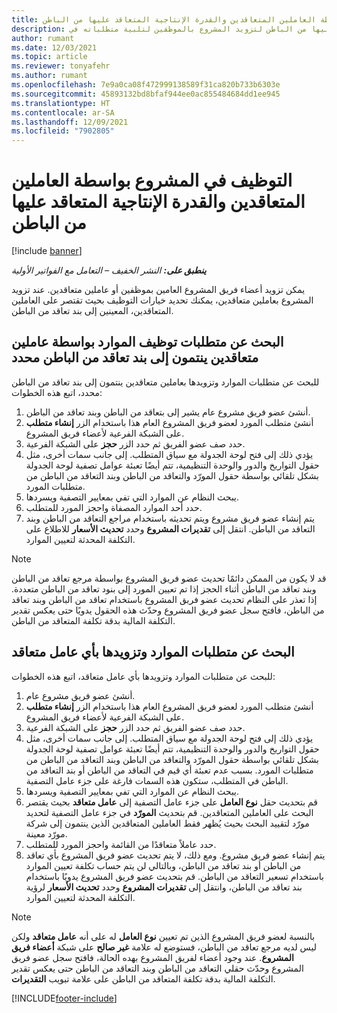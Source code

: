 ```yaml
---
title: التوظيف في المشروع بواسطة العاملين المتعاقدين والقدرة الإنتاجية المتعاقد عليها من الباطن
description: يشرح هذا الموضع كيفية استخدام العاملين المتعاقدين والقدرة الإنتاجية المتعاقد عليها من الباطن لتزويد المشروع بالموظفين لتلبية متطلباته في Microsoft Dynamics 365 Project Operations.
author: rumant
ms.date: 12/03/2021
ms.topic: article
ms.reviewer: tonyafehr
ms.author: rumant
ms.openlocfilehash: 7e9a0ca08f472999138589f31ca820b733b6303e
ms.sourcegitcommit: 45893132bd8bfaf944ee0ac855484684dd1ee945
ms.translationtype: HT
ms.contentlocale: ar-SA
ms.lasthandoff: 12/09/2021
ms.locfileid: "7902805"
---
```

# <a name="staffing-a-project-with-contract-workers-and-subcontracted-capacity"></a>التوظيف في المشروع بواسطة العاملين المتعاقدين والقدرة الإنتاجية المتعاقد عليها من الباطن

[!include [banner](../../includes/dataverse-preview.md)]

_**ينطبق على:** النشر الخفيف – التعامل مع الفواتير الأولية_

يمكن تزويد أعضاء فريق المشروع العامين بموظفين أو عاملين متعاقدين. عند تزويد المشروع بعاملين متعاقدين، يمكنك تحديد خيارات التوظيف بحيث تقتصر على العاملين المتعاقدين، المعينين إلى بند تعاقد من الباطن. 

## <a name="search-for-staff-resource-requirements-with-contract-workers-that-belong-to-a-specific-subcontract-line"></a>البحث عن متطلبات توظيف الموارد بواسطة عاملين متعاقدين ينتمون إلى بند تعاقد من الباطن محدد

للبحث عن متطلبات الموارد وتزويدها بعاملين متعاقدين ينتمون إلى بند تعاقد من الباطن محدد، اتبع هذه الخطوات:

1. أنشئ عضو فريق مشروع عام يشير إلى بتعاقد من الباطن وبند تعاقد من الباطن.
2. أنشئ متطلب المورد لعضو فريق المشروع العام هذا باستخدام الزر **إنشاء متطلب** على الشبكة الفرعية لأعضاء فريق المشروع.
3. حدد صف عضو الفريق ثم حدد الزر **حجز** على الشبكة الفرعية. 
4. يؤدي ذلك إلى فتح لوحة الجدولة مع سياق المتطلب. إلى جانب سمات أخرى، مثل حقول التواريخ والدور والوحدة التنظيمية، تتم أيضًا تعبئة عوامل تصفية لوحة الجدولة بشكل تلقائي بواسطة حقول المورّد والتعاقد من الباطن وبند التعاقد من الباطن من متطلبات المورد.
5. يبحث النظام عن الموارد التي تفي بمعايير التصفية ويسردها. 
6. حدد أحد الموارد المصفاة واحجز المورد للمتطلب. 
7. يتم إنشاء عضو فريق مشروع ويتم تحديثه باستخدام مراجع التعاقد من الباطن وبند التعاقد من الباطن. انتقل إلى **تقديرات المشروع** وحدد **تحديث الأسعار** للاطلاع على التكلفة المحدثة لتعيين الموارد. 

> [!NOTE]
> قد لا يكون من الممكن دائمًا تحديث عضو فريق المشروع بواسطة مرجع تعاقد من الباطن وبند تعاقد من الباطن أثناء الحجز إذا تم تعيين المورد إلى بنود تعاقد من الباطن متعددة. إذا تعذر على النظام تحديث عضو فريق المشروع باستخدام تعاقد من الباطن وبند تعاقد من الباطن، فافتح سجل عضو فريق المشروع وحدّث هذه الحقول يدويًا حتى يعكس تقدير التكلفة المالية بدقة تكلفة المتعاقد من الباطن.

## <a name="search-for-and-staff-resource-requirements-with-any-contract-worker"></a>البحث عن متطلبات الموارد وتزويدها بأي عامل متعاقد

للبحث عن متطلبات الموارد وتزويدها بأي عامل متعاقد، اتبع هذه الخطوات:

1. أنشئ عضو فريق مشروع عام.
2. أنشئ متطلب المورد لعضو فريق المشروع العام هذا باستخدام الزر **إنشاء متطلب** على الشبكة الفرعية لأعضاء فريق المشروع.
3. حدد صف عضو الفريق ثم حدد الزر **حجز** على الشبكة الفرعية. 
4. يؤدي ذلك إلى فتح لوحة الجدولة مع سياق المتطلب. إلى جانب سمات أخرى، مثل حقول التواريخ والدور والوحدة التنظيمية، تتم أيضًا تعبئة عوامل تصفية لوحة الجدولة بشكل تلقائي بواسطة حقول المورّد والتعاقد من الباطن وبند التعاقد من الباطن من متطلبات المورد. بسبب عدم تعبئة أي قيم في التعاقد من الباطن أو بند التعاقد من الباطن في المتطلب، ستكون هذه السمات فارغة على جزء عامل التصفية.
5. يبحث النظام عن الموارد التي تفي بمعايير التصفية ويسردها.
6. قم بتحديث حقل **نوع العامل** على جزء عامل التصفية إلى **عامل متعاقد** بحيث يقتصر البحث على العاملين المتعاقدين. قم بتحديث **المورّد** في جزء عامل التصفية لتحديد مورّد لتقييد البحث بحيث يُظهر فقط العاملين المتعاقدين الذين ينتمون إلى شركة مورّد معينة.
7. حدد عاملاً متعاقدًا من القائمة واحجز المورد للمتطلب.
8. يتم إنشاء عضو فريق مشروع. ومع ذلك، لا يتم تحديث عضو فريق المشروع بأي تعاقد من الباطن أو بند تعاقد من الباطن، وبالتالي لن يتم حساب تكلفة تعيين الموارد باستخدام تسعير التعاقد من الباطن. قم بتحديث عضو فريق المشروع يدويًا باستخدام بند تعاقد من الباطن، وانتقل إلى **تقديرات المشروع** وحدد **تحديث الأسعار** لرؤية التكلفة المحدثة لتعيين الموارد.

> [!NOTE]
> بالنسبة لعضو فريق المشروع الذين تم تعيين **نوع العامل** له على أنه **عامل متعاقد** ولكن ليس لديه مرجع تعاقد من الباطن، فستوضع له علامة **غير صالح** على شبكة **أعضاء فريق المشروع**. عند وجود أعضاء لفريق المشروع بهده الحالة، فافتح سجل عضو فريق المشروع وحدّث حقلي التعاقد من الباطن وبند التعاقد من الباطن حتى يعكس تقدير التكلفة المالية بدقة تكلفة المتعاقد من الباطن على علامة تبويب **التقديرات**. 


[!INCLUDE[footer-include](../../includes/footer-banner.md)]
